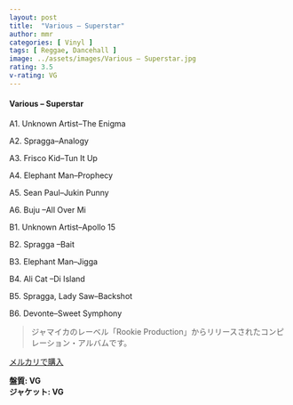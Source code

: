 ```yaml
---
layout: post
title:  "Various – Superstar"
author: mmr
categories: [ Vinyl ]
tags: [ Reggae, Dancehall ]
image: ../assets/images/Various – Superstar.jpg
rating: 3.5
v-rating: VG
---
```


#### Various – Superstar

A1. Unknown Artist–The Enigma

A2. Spragga–Analogy

A3. Frisco Kid–Tun It Up

A4. Elephant Man–Prophecy

A5. Sean Paul–Jukin Punny

A6. Buju –All Over Mi

B1. Unknown Artist–Apollo 15

B2. Spragga –Bait

B3. Elephant Man–Jigga

B4. Ali Cat –Di Island

B5. Spragga, Lady Saw–Backshot

B6. Devonte–Sweet Symphony

> ジャマイカのレーベル「Rookie Production」からリリースされたコンピレーション・アルバムです。


[メルカリで購入](https://jp.mercari.com/item/m12624594696)

<div class="mt-4 mb-4 d-flex align-items-center">
<strong class="mr-1">盤質: VG</strong>
</div>
<div class="mt-4 mb-4 d-flex align-items-center">
<strong class="mr-1">ジャケット: VG</strong>
</div>
